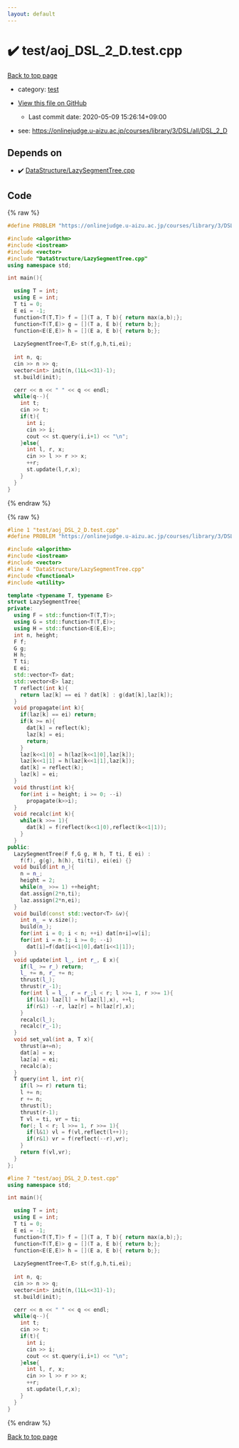 ```yaml
---
layout: default
---
```


<!-- mathjax config similar to math.stackexchange -->
<script type="text/javascript" async
  src="https://cdnjs.cloudflare.com/ajax/libs/mathjax/2.7.5/MathJax.js?config=TeX-MML-AM_CHTML">
</script>
<script type="text/x-mathjax-config">
  MathJax.Hub.Config({
    TeX: { equationNumbers: { autoNumber: "AMS" }},
    tex2jax: {
      inlineMath: [ ['$','$'] ],
      processEscapes: true
    },
    "HTML-CSS": { matchFontHeight: false },
    displayAlign: "left",
    displayIndent: "2em"
  });
</script>

<script type="text/javascript" src="https://cdnjs.cloudflare.com/ajax/libs/jquery/3.4.1/jquery.min.js"></script>
<script src="https://cdn.jsdelivr.net/npm/jquery-balloon-js@1.1.2/jquery.balloon.min.js" integrity="sha256-ZEYs9VrgAeNuPvs15E39OsyOJaIkXEEt10fzxJ20+2I=" crossorigin="anonymous"></script>
<script type="text/javascript" src="../../assets/js/copy-button.js"></script>
<link rel="stylesheet" href="../../assets/css/copy-button.css" />


# :heavy_check_mark: test/aoj_DSL_2_D.test.cpp

<a href="../../index.html">Back to top page</a>

* category: <a href="../../index.html#098f6bcd4621d373cade4e832627b4f6">test</a>
* <a href="{{ site.github.repository_url }}/blob/master/test/aoj_DSL_2_D.test.cpp">View this file on GitHub</a>
    - Last commit date: 2020-05-09 15:26:14+09:00


* see: <a href="https://onlinejudge.u-aizu.ac.jp/courses/library/3/DSL/all/DSL_2_D">https://onlinejudge.u-aizu.ac.jp/courses/library/3/DSL/all/DSL_2_D</a>


## Depends on

* :heavy_check_mark: <a href="../../library/DataStructure/LazySegmentTree.cpp.html">DataStructure/LazySegmentTree.cpp</a>


## Code

<a id="unbundled"></a>
{% raw %}
```cpp
#define PROBLEM "https://onlinejudge.u-aizu.ac.jp/courses/library/3/DSL/all/DSL_2_D"

#include <algorithm>
#include <iostream>
#include <vector>
#include "DataStructure/LazySegmentTree.cpp"
using namespace std;

int main(){

  using T = int;
  using E = int;
  T ti = 0;
  E ei = -1;
  function<T(T,T)> f = [](T a, T b){ return max(a,b);};
  function<T(T,E)> g = [](T a, E b){ return b;};
  function<E(E,E)> h = [](E a, E b){ return b;};
  
  LazySegmentTree<T,E> st(f,g,h,ti,ei);
  
  int n, q;
  cin >> n >> q;
  vector<int> init(n,(1LL<<31)-1);
  st.build(init);

  cerr << n << " " << q << endl;
  while(q--){
    int t;
    cin >> t;
    if(t){
      int i;
      cin >> i;
      cout << st.query(i,i+1) << "\n";
    }else{
      int l, r, x;
      cin >> l >> r >> x;
      ++r;
      st.update(l,r,x);
    }
  }
}

```
{% endraw %}

<a id="bundled"></a>
{% raw %}
```cpp
#line 1 "test/aoj_DSL_2_D.test.cpp"
#define PROBLEM "https://onlinejudge.u-aizu.ac.jp/courses/library/3/DSL/all/DSL_2_D"

#include <algorithm>
#include <iostream>
#include <vector>
#line 4 "DataStructure/LazySegmentTree.cpp"
#include <functional>
#include <utility>

template <typename T, typename E>
struct LazySegmentTree{
private:
  using F = std::function<T(T,T)>;
  using G = std::function<T(T,E)>;
  using H = std::function<E(E,E)>;
  int n, height;
  F f;
  G g;
  H h;
  T ti;
  E ei;
  std::vector<T> dat;
  std::vector<E> laz;
  T reflect(int k){
    return laz[k] == ei ? dat[k] : g(dat[k],laz[k]);
  }
  void propagate(int k){
    if(laz[k] == ei) return;
    if(k >= n){
      dat[k] = reflect(k);
      laz[k] = ei;
      return;
    }
    laz[k<<1|0] = h(laz[k<<1|0],laz[k]);
    laz[k<<1|1] = h(laz[k<<1|1],laz[k]);
    dat[k] = reflect(k);
    laz[k] = ei;
  }
  void thrust(int k){
    for(int i = height; i >= 0; --i)
      propagate(k>>i);
  }
  void recalc(int k){
    while(k >>= 1){
      dat[k] = f(reflect(k<<1|0),reflect(k<<1|1));
    }
  }
public:
  LazySegmentTree(F f,G g, H h, T ti, E ei) :
    f(f), g(g), h(h), ti(ti), ei(ei) {}
  void build(int n_){
    n = n_;
    height = 2;
    while(n_ >>= 1) ++height;
    dat.assign(2*n,ti);
    laz.assign(2*n,ei);
  }
  void build(const std::vector<T> &v){
    int n_ = v.size();
    build(n_);
    for(int i = 0; i < n; ++i) dat[n+i]=v[i];
    for(int i = n-1; i >= 0; --i)
      dat[i]=f(dat[i<<1|0],dat[i<<1|1]);
  }
  void update(int l_, int r_, E x){
    if(l_ >= r_) return;
    l_ += n, r_ += n;
    thrust(l_);
    thrust(r_-1);
    for(int l = l_, r = r_;l < r; l >>= 1, r >>= 1){
      if(l&1) laz[l] = h(laz[l],x), ++l;
      if(r&1) --r, laz[r] = h(laz[r],x);
    }
    recalc(l_);
    recalc(r_-1);
  }
  void set_val(int a, T x){
    thrust(a+=n);
    dat[a] = x;
    laz[a] = ei;
    recalc(a);
  }
  T query(int l, int r){
    if(l >= r) return ti;
    l += n;
    r += n;
    thrust(l);
    thrust(r-1);
    T vl = ti, vr = ti;
    for(; l < r; l >>= 1, r >>= 1){
      if(l&1) vl = f(vl,reflect(l++));
      if(r&1) vr = f(reflect(--r),vr);
    }
    return f(vl,vr);
  }
};

#line 7 "test/aoj_DSL_2_D.test.cpp"
using namespace std;

int main(){

  using T = int;
  using E = int;
  T ti = 0;
  E ei = -1;
  function<T(T,T)> f = [](T a, T b){ return max(a,b);};
  function<T(T,E)> g = [](T a, E b){ return b;};
  function<E(E,E)> h = [](E a, E b){ return b;};
  
  LazySegmentTree<T,E> st(f,g,h,ti,ei);
  
  int n, q;
  cin >> n >> q;
  vector<int> init(n,(1LL<<31)-1);
  st.build(init);

  cerr << n << " " << q << endl;
  while(q--){
    int t;
    cin >> t;
    if(t){
      int i;
      cin >> i;
      cout << st.query(i,i+1) << "\n";
    }else{
      int l, r, x;
      cin >> l >> r >> x;
      ++r;
      st.update(l,r,x);
    }
  }
}

```
{% endraw %}

<a href="../../index.html">Back to top page</a>

